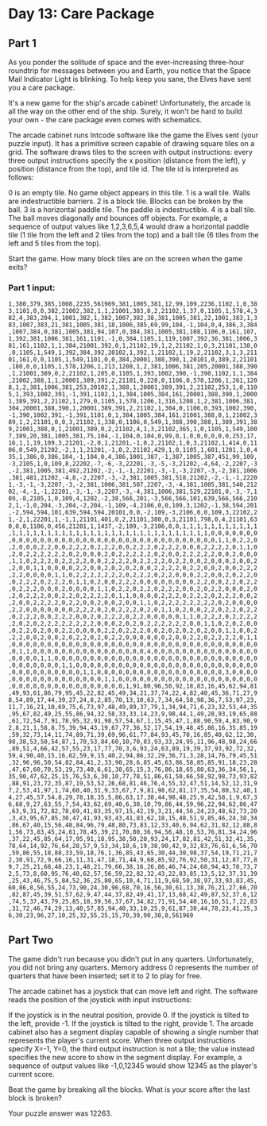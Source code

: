 # Day 13: Care Package 

## Part 1
As you ponder the solitude of space and the ever-increasing three-hour roundtrip for messages between you and Earth, you notice that the Space Mail Indicator Light is blinking. To help keep you sane, the Elves have sent you a care package.

It's a new game for the ship's arcade cabinet! Unfortunately, the arcade is all the way on the other end of the ship. Surely, it won't be hard to build your own - the care package even comes with schematics.

The arcade cabinet runs Intcode software like the game the Elves sent (your puzzle input). It has a primitive screen capable of drawing square tiles on a grid. The software draws tiles to the screen with output instructions: every three output instructions specify the x position (distance from the left), y position (distance from the top), and tile id. The tile id is interpreted as follows:

0 is an empty tile. No game object appears in this tile.
1 is a wall tile. Walls are indestructible barriers.
2 is a block tile. Blocks can be broken by the ball.
3 is a horizontal paddle tile. The paddle is indestructible.
4 is a ball tile. The ball moves diagonally and bounces off objects.
For example, a sequence of output values like 1,2,3,6,5,4 would draw a horizontal paddle tile (1 tile from the left and 2 tiles from the top) and a ball tile (6 tiles from the left and 5 tiles from the top).

Start the game. How many block tiles are on the screen when the game exits?

### Part 1 input: 
```1,380,379,385,1008,2235,561969,381,1005,381,12,99,109,2236,1102,1,0,383,1101,0,0,382,21002,382,1,1,21001,383,0,2,21102,1,37,0,1105,1,578,4,382,4,383,204,1,1001,382,1,382,1007,382,38,381,1005,381,22,1001,383,1,383,1007,383,21,381,1005,381,18,1006,385,69,99,104,-1,104,0,4,386,3,384,1007,384,0,381,1005,381,94,107,0,384,381,1005,381,108,1106,0,161,107,1,392,381,1006,381,161,1101,-1,0,384,1105,1,119,1007,392,36,381,1006,381,161,1102,1,1,384,21001,392,0,1,21102,19,1,2,21102,1,0,3,21101,138,0,0,1105,1,549,1,392,384,392,20102,1,392,1,21102,1,19,2,21102,3,1,3,21101,161,0,0,1105,1,549,1101,0,0,384,20001,388,390,1,20101,0,389,2,21101,180,0,0,1105,1,578,1206,1,213,1208,1,2,381,1006,381,205,20001,388,390,1,21001,389,0,2,21102,1,205,0,1105,1,393,1002,390,-1,390,1102,1,1,384,21002,388,1,1,20001,389,391,2,21101,0,228,0,1106,0,578,1206,1,261,1208,1,2,381,1006,381,253,20102,1,388,1,20001,389,391,2,21102,253,1,0,1105,1,393,1002,391,-1,391,1102,1,1,384,1005,384,161,20001,388,390,1,20001,389,391,2,21102,1,279,0,1105,1,578,1206,1,316,1208,1,2,381,1006,381,304,20001,388,390,1,20001,389,391,2,21102,1,304,0,1106,0,393,1002,390,-1,390,1002,391,-1,391,1101,0,1,384,1005,384,161,21001,388,0,1,21002,389,1,2,21101,0,0,3,21102,1,338,0,1106,0,549,1,388,390,388,1,389,391,389,21001,388,0,1,21001,389,0,2,21102,4,1,3,21102,365,1,0,1105,1,549,1007,389,20,381,1005,381,75,104,-1,104,0,104,0,99,0,1,0,0,0,0,0,0,253,17,16,1,1,19,109,3,21201,-2,0,1,21201,-1,0,2,21102,1,0,3,21102,1,414,0,1106,0,549,21202,-2,1,1,21201,-1,0,2,21102,429,1,0,1105,1,601,1201,1,0,435,1,386,0,386,104,-1,104,0,4,386,1001,387,-1,387,1005,387,451,99,109,-3,2105,1,0,109,8,22202,-7,-6,-3,22201,-3,-5,-3,21202,-4,64,-2,2207,-3,-2,381,1005,381,492,21202,-2,-1,-1,22201,-3,-1,-3,2207,-3,-2,381,1006,381,481,21202,-4,8,-2,2207,-3,-2,381,1005,381,518,21202,-2,-1,-1,22201,-3,-1,-3,2207,-3,-2,381,1006,381,507,2207,-3,-4,381,1005,381,540,21202,-4,-1,-1,22201,-3,-1,-3,2207,-3,-4,381,1006,381,529,22101,0,-3,-7,109,-8,2105,1,0,109,4,1202,-2,38,566,201,-3,566,566,101,639,566,566,2102,1,-1,0,204,-3,204,-2,204,-1,109,-4,2106,0,0,109,3,1202,-1,38,594,201,-2,594,594,101,639,594,594,20101,0,0,-2,109,-3,2106,0,0,109,3,22102,21,-2,1,22201,1,-1,1,21101,401,0,2,21101,380,0,3,21101,798,0,4,21101,630,0,0,1106,0,456,21201,1,1437,-2,109,-3,2106,0,0,1,1,1,1,1,1,1,1,1,1,1,1,1,1,1,1,1,1,1,1,1,1,1,1,1,1,1,1,1,1,1,1,1,1,1,1,1,1,1,0,0,0,0,0,0,0,0,0,0,0,0,0,0,0,0,0,0,0,0,0,0,0,0,0,0,0,0,0,0,0,0,0,0,0,0,1,1,0,2,2,0,2,0,0,0,2,2,0,0,2,2,2,0,2,2,2,0,0,2,2,2,0,2,2,2,0,0,0,2,2,2,2,0,1,1,0,2,0,2,2,2,2,2,2,0,2,0,0,0,2,0,2,2,2,2,2,0,2,0,0,2,2,2,2,2,0,0,2,0,0,0,1,1,0,2,2,2,0,2,2,2,2,0,0,2,2,2,2,0,2,2,2,2,0,2,2,0,0,2,0,0,0,2,0,0,2,2,0,0,1,1,0,0,0,0,2,2,0,0,2,0,2,0,2,0,0,2,2,2,2,0,2,2,0,0,2,0,0,2,2,2,2,2,0,0,0,0,1,1,0,2,2,2,2,2,2,2,0,2,2,2,0,2,2,0,0,0,2,2,0,0,2,0,2,2,0,0,2,2,2,0,2,2,2,0,1,1,0,2,0,0,2,2,2,0,0,0,0,0,0,0,0,2,2,0,0,2,2,0,2,2,0,2,2,2,0,0,0,2,0,0,0,0,1,1,0,2,2,0,2,2,0,2,2,2,0,0,2,0,2,2,0,0,0,2,0,2,0,2,2,2,0,0,2,2,0,2,2,2,2,0,1,1,0,0,0,0,2,2,2,0,2,2,2,0,2,2,2,0,0,2,2,0,0,2,2,2,2,0,2,2,0,0,2,0,0,2,0,0,1,1,0,2,2,2,2,2,2,2,2,0,2,0,0,0,0,2,2,0,0,0,0,0,0,0,2,2,2,0,2,0,2,2,2,0,2,0,1,1,0,2,0,0,2,2,0,2,2,0,2,2,0,2,2,2,0,0,2,2,2,0,0,2,0,2,2,2,0,2,2,0,0,0,0,0,1,1,0,2,2,2,0,2,2,2,2,2,0,2,0,2,2,2,2,2,2,2,2,0,0,0,2,0,2,0,2,2,2,2,2,2,0,0,1,1,0,2,0,2,0,0,0,2,2,0,2,0,0,2,2,0,0,0,0,2,2,0,2,2,2,0,0,2,0,2,0,2,0,2,0,0,1,1,0,0,2,2,2,0,0,2,0,0,2,0,2,2,0,2,0,2,2,0,0,0,0,0,0,2,0,0,2,2,0,2,2,2,2,0,1,1,0,0,0,0,0,0,0,0,0,0,0,0,0,0,0,0,0,0,0,0,0,0,0,0,0,0,0,0,0,0,0,0,0,0,0,0,1,1,0,0,0,0,0,0,0,0,0,0,0,0,0,0,0,0,4,0,0,0,0,0,0,0,0,0,0,0,0,0,0,0,0,0,0,0,1,1,0,0,0,0,0,0,0,0,0,0,0,0,0,0,0,0,0,0,0,0,0,0,0,0,0,0,0,0,0,0,0,0,0,0,0,0,1,1,0,0,0,0,0,0,0,0,0,0,0,0,0,0,0,0,0,0,0,0,0,0,0,0,0,0,0,0,0,0,0,0,0,0,0,0,1,1,0,0,0,0,0,0,0,0,0,0,0,0,0,0,0,0,0,0,3,0,0,0,0,0,0,0,0,0,0,0,0,0,0,0,0,0,1,1,0,0,0,0,0,0,0,0,0,0,0,0,0,0,0,0,0,0,0,0,0,0,0,0,0,0,0,0,0,0,0,0,0,0,0,0,1,91,80,96,50,92,18,83,16,45,62,94,81,49,93,61,86,79,95,45,22,82,45,49,34,21,37,74,22,4,82,40,45,36,71,27,98,54,89,17,44,39,27,24,8,2,85,70,13,10,63,7,34,64,58,98,36,7,53,97,23,11,7,16,21,10,69,75,6,73,97,48,49,89,37,79,1,34,94,71,6,23,32,53,44,35,95,67,82,49,25,55,86,94,32,58,33,33,14,23,9,98,44,1,49,28,93,19,65,88,61,72,54,7,91,78,95,32,91,98,57,54,67,1,15,45,47,1,88,90,59,4,83,90,92,8,21,1,58,8,75,39,94,43,19,67,77,36,52,17,54,19,48,45,86,16,35,85,19,59,32,73,14,11,74,89,71,39,69,96,61,77,84,93,45,70,16,85,40,62,12,30,98,38,53,50,54,87,1,70,53,84,60,10,70,83,93,33,24,95,11,96,48,98,24,66,89,51,4,66,42,57,55,23,17,77,70,3,6,93,24,63,89,19,39,37,93,92,72,32,59,4,90,40,15,16,62,59,9,15,40,2,94,86,32,29,36,71,3,28,14,76,79,45,51,32,96,96,50,54,82,84,41,2,33,90,28,6,85,45,63,86,58,85,85,91,18,23,28,47,67,60,70,53,19,73,40,6,61,38,65,15,3,76,86,18,65,80,63,36,34,56,1,35,90,47,62,25,15,76,53,6,30,10,77,78,51,86,61,50,66,58,92,98,73,93,82,88,91,23,72,35,87,19,53,52,26,68,81,46,76,4,55,32,47,51,14,52,12,31,97,2,53,41,97,1,74,60,40,31,9,33,67,7,9,81,98,62,81,17,35,54,80,52,40,14,27,45,57,54,8,29,78,18,35,5,86,63,17,38,44,98,48,25,9,42,58,1,9,67,36,68,9,27,63,55,7,54,43,62,69,40,6,30,10,79,86,44,59,96,22,94,62,86,47,63,9,31,72,82,78,69,41,83,35,97,15,42,19,3,21,44,56,24,23,48,62,73,20,3,43,95,67,85,30,47,41,93,93,43,41,83,62,18,15,48,51,9,85,46,24,38,34,86,67,40,15,56,48,84,96,79,48,80,73,83,12,33,40,6,94,62,31,82,12,88,81,56,73,83,45,24,61,78,45,39,21,70,80,36,94,56,48,10,53,76,81,34,24,96,37,22,45,85,64,17,95,91,18,95,38,50,20,93,24,17,82,81,42,51,32,41,35,78,64,14,92,76,64,28,57,9,53,34,18,6,19,38,90,42,9,32,83,76,61,6,56,70,59,86,55,18,88,33,59,18,76,1,36,85,43,65,30,44,30,98,37,54,19,71,21,72,30,91,72,9,66,16,11,31,47,18,71,44,9,68,85,92,76,92,50,31,12,87,77,89,7,25,21,68,48,23,1,48,21,79,66,38,16,26,86,46,74,24,68,94,43,78,73,72,5,73,8,60,95,76,40,62,57,56,59,22,82,32,43,22,83,85,13,5,12,37,31,39,25,43,46,75,5,84,52,36,25,80,65,10,4,71,11,9,68,50,38,97,33,93,83,45,60,86,8,56,55,24,73,90,24,30,96,68,70,16,56,30,61,13,38,76,21,27,66,70,82,87,45,39,51,57,62,9,47,44,37,82,49,41,17,13,68,42,49,87,52,37,6,12,74,5,37,43,79,25,85,18,39,56,37,67,34,82,71,91,54,40,16,10,51,7,22,83,31,72,46,74,29,13,40,57,85,94,40,33,10,25,9,61,87,30,44,78,23,41,35,36,30,23,96,27,10,25,32,55,25,15,70,39,90,38,8,561969```
## Part Two
The game didn't run because you didn't put in any quarters. Unfortunately, you did not bring any quarters. Memory address 0 represents the number of quarters that have been inserted; set it to 2 to play for free.

The arcade cabinet has a joystick that can move left and right. The software reads the position of the joystick with input instructions:

If the joystick is in the neutral position, provide 0.
If the joystick is tilted to the left, provide -1.
If the joystick is tilted to the right, provide 1.
The arcade cabinet also has a segment display capable of showing a single number that represents the player's current score. When three output instructions specify X=-1, Y=0, the third output instruction is not a tile; the value instead specifies the new score to show in the segment display. For example, a sequence of output values like -1,0,12345 would show 12345 as the player's current score.

Beat the game by breaking all the blocks. What is your score after the last block is broken?

Your puzzle answer was 12263.
